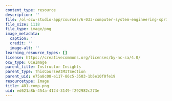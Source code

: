```yaml
---
content_type: resource
description: ''
file: /ol-ocw-studio-app/courses/6-033-computer-system-engineering-spring-2018/ed621a8b454a41243149f292982c273e_401-comp.png
file_size: 1118
file_type: image/png
image_metadata:
  caption: ''
  credit: ''
  image-alt: ''
learning_resource_types: []
license: https://creativecommons.org/licenses/by-nc-sa/4.0/
ocw_type: OCWImage
parent_title: Instructor Insights
parent_type: ThisCourseAtMITSection
parent_uid: e75a8c08-e117-86c5-3503-1b5e10f0fe19
resourcetype: Image
title: 401-comp.png
uid: ed621a8b-454a-4124-3149-f292982c273e
---
```

